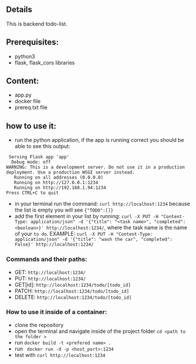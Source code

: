 ## Details

This is backend todo-list.

## Prerequisites:
- python3
- flask, flask_cors libraries 

## Content:
- app.py
- docker file 
- prereq.txt file

## how to use it:
- run the python application, if the app is running correct you should be able to see this output: 
```
 Serving Flask app 'app'
  Debug mode: off
WARNING: This is a development server. Do not use it in a production deployment. Use a production WSGI server instead.
   Running on all addresses (0.0.0.0)
   Running on http://127.0.0.1:1234
   Running on http://192.168.1.94:1234
Press CTRL+C to quit
```

- in your terminal run the command: ```curl http://localhost:1234``` because the list is empty you will see ```{"TODO":[]}```
- add the first element in your list by running:
```curl -X PUT -H "Content-Type: application/json" -d '{"title": "<task name>", "completed": <boolean>}' http://localhost:1234/```, where the task name is the name of your ```to do```. 
EXAMPLE: ```curl -X PUT -H "Content-Type: application/json" -d '{"title": "wash the car", "completed": False}' http://localhost:1234/```

### Commands and their paths: 
* GET: ```http://localhost:1234/```
* PUT: ```http://localhost:1234/```
* GET[id]: ```http://localhost:1234/todo/[todo_id]```
* PATCH: ```http://localhost:1234/todo/[todo_id] ```
* DELETE: ```http://localhost:1234/todo/[todo_id]```

### How to use it inside of a container: 
* clone the repository
* open the terminal and navigate inside of the project folder ```cd <path to the folder > ```
* run ```docker build -t <prefered name> . ```
* run ``` docker run -d -p <host_port>:1234```
* test with ```curl http://localhost:1234```
